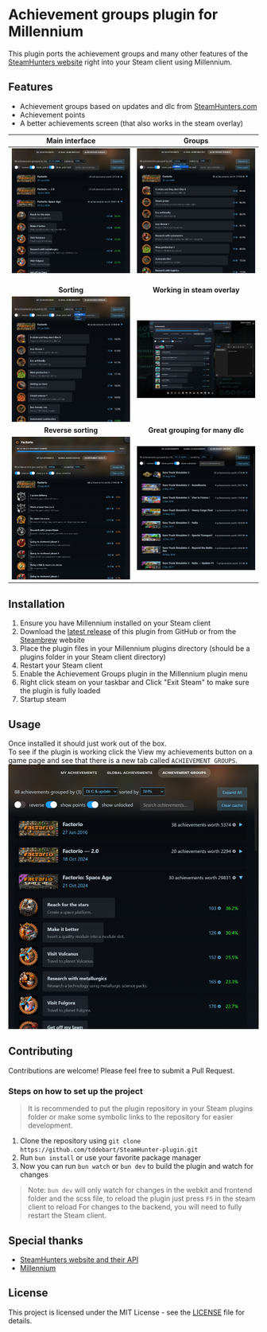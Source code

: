 # Achievement groups plugin for Millennium

This plugin ports the achievement groups and many other features of the [SteamHunters website](https://steamhunters.com/) right into your Steam client using Millennium.

## Features
- Achievement groups based on updates and dlc from [SteamHunters.com](https://steamhunters.com/)
- Achievement points
- A better achievements screen (that also works in the steam overlay)

|           **Main interface**             |                **Groups**                 |
|:----------------------------------------:|:-----------------------------------------:|
| ![Main interface](images/main-view.png)<img width="1000" />  |      ![Groups](images/grouping.png)<img width="1000" />       |
|               **Sorting**                |       **Working in steam overlay**        |
|      ![Sorting](images/sorting.png)      |   ![Steam overlay](images/overlay.png)    |
|           **Reverse sorting**            |      **Great grouping for many dlc**      |
| ![Reverse sorting](images/reverse-sorting.png) | ![Many dlc grouping](images/many-dlc-grouping.png) |


## Installation
1. Ensure you have Millennium installed on your Steam client
2. Download the [latest release](https://github.com/tddebart/SteamHunter-plugin/releases/latest) of this plugin from GitHub or from the [Steambrew](https://steambrew.app/plugins) website
3. Place the plugin files in your Millennium plugins directory (should be a plugins folder in your Steam client directory)
4. Restart your Steam client
5. Enable the Achievement Groups plugin in the Millennium plugin menu
6. Right click steam on your taskbar and Click "Exit Steam" to make sure the plugin is fully loaded
7. Startup steam


## Usage

Once installed it should just work out of the box.
<br>
To see if the plugin is working click the View my achievements button on a game page and see that there is a new tab called `ACHIEVEMENT GROUPS`.
![Main interface](Images/main-view.png)

## Contributing

Contributions are welcome! Please feel free to submit a Pull Request.

### Steps on how to set up the project

> It is recommended to put the plugin repository in your Steam plugins folder or make some symbolic links to the
> repository for easier development.

1. Clone the repository using `git clone https://github.com/tddebart/SteamHunter-plugin.git`
2. Run `bun install` or use your favorite package manager
3. Now you can run `bun watch` or `bun dev` to build the plugin and watch for changes

> Note: `bun dev` will only watch for changes in the webkit and frontend folder and the scss file, to reload the plugin just press `F5` in the steam client to reload
> For changes to the backend, you will need to fully restart the Steam client.

## Special thanks

- [SteamHunters website and their API](https://steamhunters.com/)
- [Millennium](https://github.com/shdwmtr/millennium)

## License

This project is licensed under the MIT License - see the [LICENSE](LICENSE) file for details.
